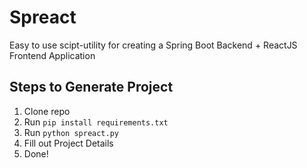 # Spreact

Easy to use scipt-utility for creating a Spring Boot Backend + ReactJS Frontend Application

## Steps to Generate Project

1. Clone repo
2. Run `pip install requirements.txt`
3. Run `python spreact.py`
4. Fill out Project Details
5. Done!
